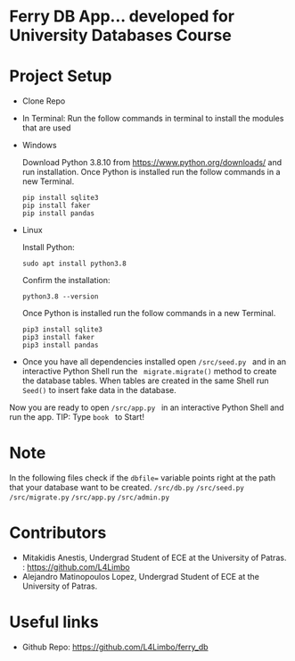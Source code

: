 # Ferry DB App... developed for University Databases Course 
# Project Setup
* Clone Repo 
* In Terminal: Run the follow commands in terminal to install the modules that are used 
* Windows

  Download Python 3.8.10 from https://www.python.org/downloads/ and run installation.
  Once Python is installed run the follow commands in a new Terminal.
  ```
  pip install sqlite3
  pip install faker
  pip install pandas
  ```
* Linux

  Install Python:
  ```
  sudo apt install python3.8
  ```
  Confirm the installation: 
  ```
  python3.8 --version
  ```
  Once Python is installed run the follow commands in a new Terminal.
  ```
  pip3 install sqlite3
  pip3 install faker
  pip3 install pandas
  ```

* Once you have all dependencies installed open  ```/src/seed.py ``` and in an interactive Python Shell run the ``` migrate.migrate()``` method to create the database tables. When tables are created in the same Shell run ```Seed()``` to insert fake data in the database.

Now you are ready to open  ```/src/app.py ``` in an interactive Python Shell and run the app. 
TIP: Type  ```book ``` to Start!

# Note
In the following files check if the  ```dbfile=``` variable points right at the path that your database want to be created.
```/src/db.py```
```/src/seed.py```
```/src/migrate.py```
```/src/app.py```
```/src/admin.py```

# Contributors 
* Mitakidis Anestis, Undergrad Student of ECE at the University of Patras. 
: https://github.com/L4Limbo 
* Alejandro Matinopoulos Lopez, Undergrad Student of ECE at the University of Patras. 
# Useful links 
* Github Repo: https://github.com/L4Limbo/ferry_db
